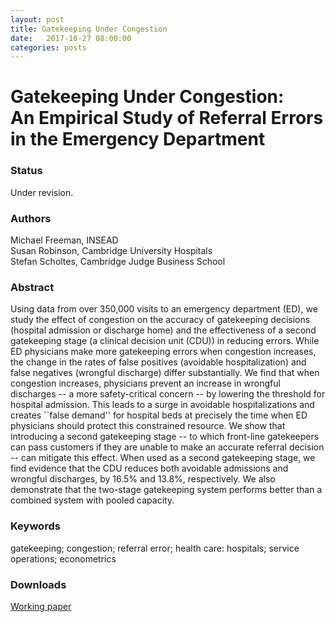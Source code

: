 ```yaml
---
layout: post
title: Gatekeeping Under Congestion
date:   2017-10-27 08:00:00
categories: posts
---
```


<h1 id="title">Gatekeeping Under Congestion:<br/>An Empirical Study of Referral Errors in the Emergency Department</h1>

### Status

Under revision.

### Authors

Michael Freeman, INSEAD<br>
Susan Robinson, Cambridge University Hospitals<br>
Stefan Scholtes, Cambridge Judge Business School

### Abstract

Using data from over 350,000 visits to an emergency department (ED), we study the effect of congestion on the accuracy of gatekeeping decisions (hospital admission or discharge home) and the effectiveness of a second gatekeeping stage (a clinical decision unit (CDU)) in reducing errors. While ED physicians make more gatekeeping errors when congestion increases, the change in the rates of false positives (avoidable hospitalization) and false negatives (wrongful discharge) differ substantially. We find that when congestion increases, physicians prevent an increase in wrongful discharges -- a more safety-critical concern -- by lowering the threshold for hospital admission. This leads to a surge in avoidable hospitalizations and creates ``false demand'' for hospital beds at precisely the time when ED physicians should protect this constrained resource. We show that introducing a second gatekeeping stage -- to which front-line gatekeepers can pass customers if they are unable to make an accurate referral decision -- can mitigate this effect. When used as a second gatekeeping stage, we find evidence that the CDU reduces both avoidable admissions and wrongful discharges, by 16.5% and 13.8%, respectively. We also demonstrate that the two-stage gatekeeping system performs better than a combined system with pooled capacity.

### Keywords

gatekeeping; congestion; referral error; health care: hospitals; service operations; econometrics

### Downloads

[Working paper](/research/articles/gatekeepingundercongestion_sep2017.pdf)